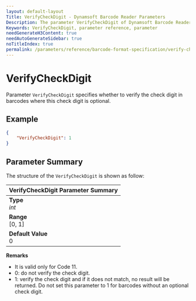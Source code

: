 ```yaml
---
layout: default-layout
Title: VerifyCheckDigit - Dynamsoft Barcode Reader Parameters
Description: The parameter VerifyCheckDigit of Dynamsoft Barcode Reader specifies whether to verify the check digit in barcodes where this check digit is optional.
Keywords: VerifyCheckDigit, parameter reference, parameter
needGenerateH3Content: true
needAutoGenerateSidebar: true
noTitleIndex: true
permalink: /parameters/reference/barcode-format-specification/verify-check-digit.html
---
```


# VerifyCheckDigit

Parameter `VerifyCheckDigit` specifies whether to verify the check digit in barcodes where this check digit is optional.

## Example

```json
{
    "VerifyCheckDigit": 1
}
```

## Parameter Summary

The structure of the `VerifyCheckDigit` is shown as follow:

| VerifyCheckDigit  Parameter Summary |
| :--------------------------------- |
| **Type**<br>*int* |
| **Range**<br>[0, 1] |
| **Default Value**<br>0 |

**Remarks**

- It is valid only for Code 11.
- 0: do not verify the check digit.
- 1: verify the check digit and if it does not match, no result will be returned. Do not set this parameter to 1 for barcodes without an optional check digit.
